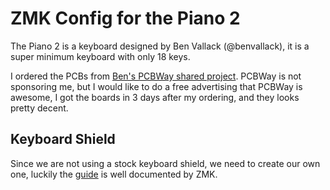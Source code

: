 # ZMK Config for the Piano 2

The Piano 2 is a keyboard designed by Ben Vallack (@benvallack),
it is a super minimum keyboard with only 18 keys.

I ordered the PCBs from [Ben's PCBWay shared project](https://www.pcbway.com/project/shareproject/18_Key_Keyboard_The_Piano_2_afbac38f.html).
PCBWay is not sponsoring me, but I would like to do a free advertising
that PCBWay is awesome, I got the boards in 3 days after my ordering,
and they looks pretty decent.

## Keyboard Shield

Since we are not using a stock keyboard shield, we need to create our
own one, luckily the [guide](https://zmk.dev/docs/development/new-shield) is well documented by ZMK.
